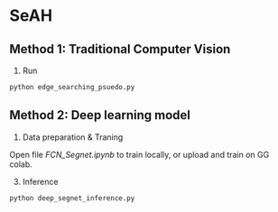 # SeAH

## Method 1: Traditional Computer Vision

1. Run
```python
python edge_searching_psuedo.py
```

## Method 2: Deep learning model
1. Data preparation & Traning

Open file *FCN_Segnet.ipynb* to train locally, or upload and train on GG colab.

3. Inference
```python
python deep_segnet_inference.py
```
